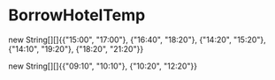 # BorrowHotelTemp
new String[][]{{"15:00", "17:00"}, {"16:40", "18:20"}, {"14:20", "15:20"},
{"14:10", "19:20"}, {"18:20", "21:20"}}

new String[][]{{"09:10", "10:10"}, {"10:20", "12:20"}}